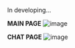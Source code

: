 In developing...

**MAIN PAGE**
![image](https://github.com/user-attachments/assets/fbd69b20-1444-4005-945e-b662cd6cd89d)

**CHAT PAGE**
![image](https://github.com/user-attachments/assets/660bd65a-259b-46a6-83ef-ad8811445aa8)
